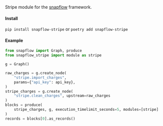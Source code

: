 Stripe module for the [snapflow](https://github.com/kvh/snapflow) framework.

#### Install

`pip install snapflow-stripe` or `poetry add snapflow-stripe`

#### Example

```python
from snapflow import Graph, produce
from snapflow_stripe import module as stripe

g = Graph()

raw_charges = g.create_node(
    "stripe.import_charges",
    params={"api_key": api_key},
)
stripe_charges = g.create_node(
    "stripe.clean_charges", upstream=raw_charges
)
blocks = produce(
    stripe_charges, g, execution_timelimit_seconds=5, modules=[stripe]
)
records = blocks[0].as_records()
```
